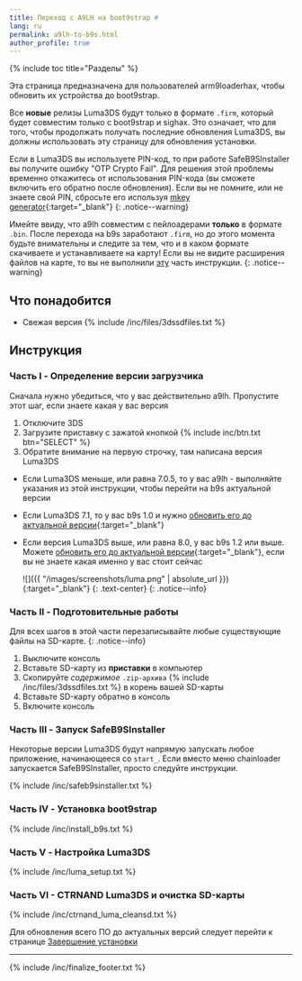 ```yaml
---
title: Переход с A9LH на boot9strap #
lang: ru
permalink: a9lh-to-b9s.html
author_profile: true
---
```

{% include toc title="Разделы" %}

Эта страница предназначена для пользователей arm9loaderhax, чтобы обновить их устройства до boot9strap.

Все **новые** релизы Luma3DS будут только в формате `.firm`, который будет совместим только с boot9strap и sighax. Это означает, что для того, чтобы продолжать получать последние обновления Luma3DS, вы должны использовать эту страницу для обновления установки.

Если в Luma3DS вы используете PIN-код, то при работе SafeB9SInstaller вы получите ошибку "OTP Crypto Fail". Для решения этой проблемы временно откажитесь от использования PIN-кода (вы сможете включить его обратно после обновления). Если вы не помните, или не знаете свой PIN, сбросьте его используя [mkey generator](https://mkey.salthax.org/){:target="_blank"}
{: .notice--warning}

Имейте ввиду, что a9lh совместим с пейлоадерами **только** в формате `.bin`. После перехода на b9s заработают `.firm`, но до этого момента будьте внимательны и следите за тем, что и в каком формате скачиваете и устанавливаете на карту! Если вы не видите расширения файлов на карте, то вы не выполнили [эту](file-extensions-windows) часть инструкции. 
{: .notice--warning}

## Что понадобится

* Свежая версия {% include /inc/files/3dssdfiles.txt %}

## Инструкция

### Часть I - Определение версии загрузчика 

Сначала нужно убедиться, что у вас действительно a9lh. Пропустите этот шаг, если знаете какая у вас версия 

1. Отключите 3DS
1. Загрузите приставку с зажатой кнопкой {% include inc/btn.txt btn="SELECT" %}
1. Обратите внимание на первую строчку, там написана версия Luma3DS
  + Если Luma3DS меньше, или равна 7.0.5, то у вас a9lh - выполняйте указания из этой инструкции, чтобы перейти на b9s актуальной версии
  + Если Luma3DS 7.1, то у вас b9s 1.0 и нужно [обновить его до актуальной версии](updating-b9s){:target="_blank"}
  + Если версия Luma3DS выше, или равна 8.0, у вас b9s 1.2 или выше. Можете [обновить его до актуальной версии](updating-b9s){:target="_blank"}, если вы не знаете какая именно у вас стоит сейчас

    ![]({{ "/images/screenshots/luma.png" | absolute_url }}){:target="_blank"}
	{: .text-center}
    {: .notice--info}

### Часть II - Подготовительные работы

Для всех шагов в этой части перезаписывайте любые существующие файлы на SD-карте.
{: .notice--info}

1. Выключите консоль
1. Вставьте SD-карту из **приставки** в компьютер
1. Скопируйте _содержимое_ `.zip-архива` {% include /inc/files/3dssdfiles.txt %} в корень вашей SD-карты
1. Вставьте SD-карту обратно в консоль
1. Включите консоль

### Часть III - Запуск SafeB9SInstaller

Некоторые версии Luma3DS будут напрямую запускать любое приложение, начинающееся со `start_`. Если вместо меню chainloader запускается SafeB9SInstaller, просто следуйте инструкции.

{% include /inc/safeb9sinstaller.txt %}
  
### Часть IV - Установка boot9strap

{% include /inc/install_b9s.txt %}

### Часть V - Настройка Luma3DS

{% include /inc/luma_setup.txt %}

### Часть VI - CTRNAND Luma3DS и очистка SD-карты 

{% include /inc/ctrnand_luma_cleansd.txt %}
  
Для обновления всего ПО до актуальных версий следует перейти к странице [Завершение установки](finalizing-setup)

___

{% include /inc/finalize_footer.txt %}